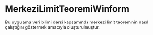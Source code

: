 # MerkeziLimitTeoremiWinform
Bu uygulama veri bilimi dersi kapsamında merkezi limit teoreminin nasıl çalıştığını göstermek amacıyla oluşturulmuştur.
